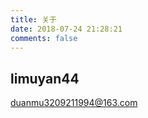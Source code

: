 ```yaml
---
title: 关于
date: 2018-07-24 21:28:21
comments: false
---
```


## limuyan44
duanmu3209211994@163.com

